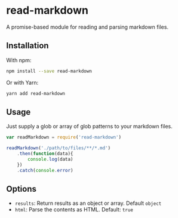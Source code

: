 # read-markdown

A promise-based module for reading and parsing markdown files.

## Installation

With npm:

```bash
npm install --save read-markdown
```

Or with Yarn:

```bash
yarn add read-markdown
```

## Usage

Just supply a glob or array of glob patterns to your markdown files.

```javascript
var readMarkdown = require('read-markdown')

readMarkdown('./path/to/files/**/*.md')
	.then(function(data){
		console.log(data)
	})
	.catch(console.error)
```

## Options

- `results`: Return results as an object or array. Default `object`
- `html`: Parse the contents as HTML. Default: `true`